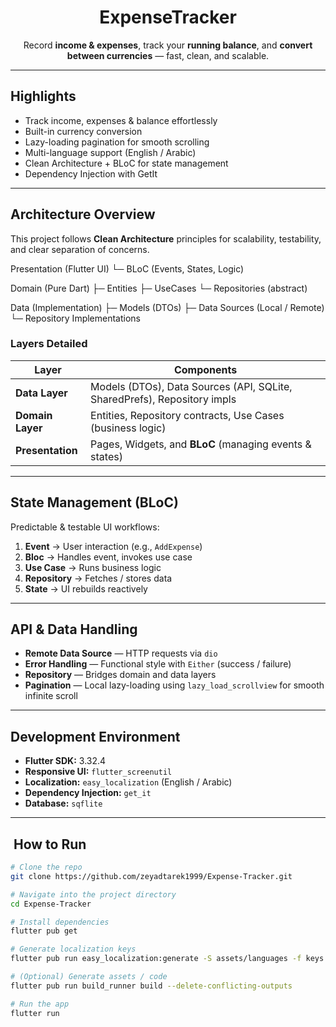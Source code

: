 <h1 align="center">ExpenseTracker</h1>

<p align="center">
  Record <b>income & expenses</b>, track your <b>running balance</b>, and <b>convert between currencies</b> — fast, clean, and scalable.
</p>

---

##  Highlights
-  Track income, expenses & balance effortlessly
-  Built-in currency conversion
-  Lazy-loading pagination for smooth scrolling
-  Multi-language support (English / Arabic)
-  Clean Architecture + BLoC for state management
-  Dependency Injection with GetIt

---

##  Architecture Overview

This project follows **Clean Architecture** principles for scalability, testability, and clear separation of concerns.

Presentation (Flutter UI)
└─ BLoC (Events, States, Logic)

Domain (Pure Dart)
├─ Entities
├─ UseCases
└─ Repositories (abstract)

Data (Implementation)
├─ Models (DTOs)
├─ Data Sources (Local / Remote)
└─ Repository Implementations



###  Layers Detailed

| Layer              | Components                                                                 |
|--------------------|-----------------------------------------------------------------------------|
| **Data Layer**     | Models (DTOs), Data Sources (API, SQLite, SharedPrefs), Repository impls    |
| **Domain Layer**   | Entities, Repository contracts, Use Cases (business logic)                  |
| **Presentation**   | Pages, Widgets, and **BLoC** (managing events & states)                     |

---

##  State Management (BLoC)

Predictable & testable UI workflows:

1. **Event** → User interaction (e.g., `AddExpense`)
2. **Bloc** → Handles event, invokes use case
3. **Use Case** → Runs business logic
4. **Repository** → Fetches / stores data
5. **State** → UI rebuilds reactively

---

##  API & Data Handling

- **Remote Data Source** — HTTP requests via `dio`
- **Error Handling** — Functional style with `Either` (success / failure)
- **Repository** — Bridges domain and data layers
- **Pagination** — Local lazy-loading using `lazy_load_scrollview` for smooth infinite scroll

---

## Development Environment

- **Flutter SDK:** 3.32.4
- **Responsive UI:** `flutter_screenutil`
- **Localization:** `easy_localization` (English / Arabic)
- **Dependency Injection:** `get_it`
- **Database:** `sqflite`

---
 
##  ️ How to Run

```bash
# Clone the repo
git clone https://github.com/zeyadtarek1999/Expense-Tracker.git

# Navigate into the project directory
cd Expense-Tracker

# Install dependencies
flutter pub get

# Generate localization keys
flutter pub run easy_localization:generate -S assets/languages -f keys -o locale_keys.g.dart

# (Optional) Generate assets / code
flutter pub run build_runner build --delete-conflicting-outputs

# Run the app
flutter run


